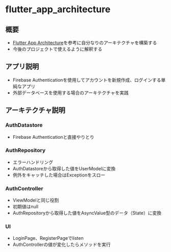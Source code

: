 # flutter_app_architecture

## 概要

- [Flutter App Architecture](https://codewithandrea.com/articles/flutter-app-architecture-riverpod-introduction/)を参考に自分なりのアーキテクチャを構築する
- 今後のプロジェクトで使えるように解釈する

## アプリ説明

- Firebase Authenticationを使用してアカウントを新規作成、ログインする単純なアプリ
- 外部データベースを使用する場合のアーキテクチャを実践

## アーキテクチャ説明

### AuthDatastore

- Firebase Authenticationと直接やりとり

### AuthRepository

- エラーハンドリング
- AuthDatastoreから取得した値をUserModelに変換
- 例外をキャッチした場合はExceptionをスロー

### AuthController

- ViewModelと同じ役割
- 初期値はnull
- AuthRepositoryから取得した値をAsyncValue型のデータ（State）に変換

### UI

- LoginPage、RegisterPageでlisten
- AuthControllerの値が変化したらメソッドを実行
